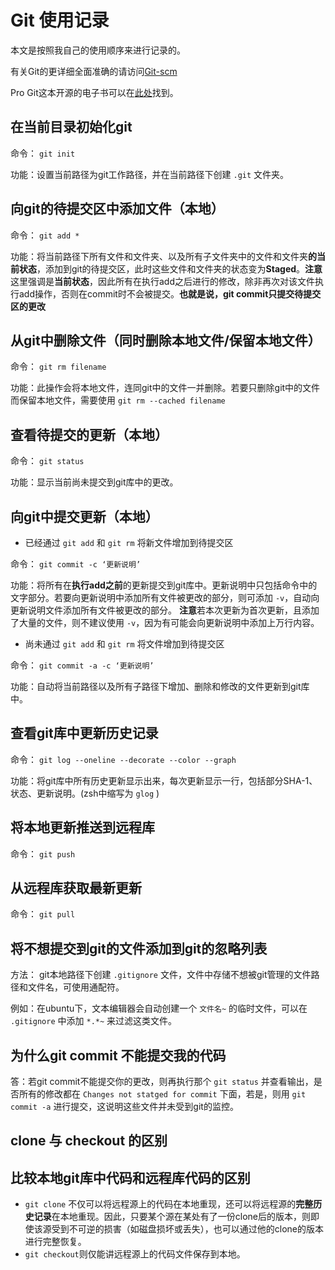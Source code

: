 # Git 使用记录

本文是按照我自己的使用顺序来进行记录的。

有关Git的更详细全面准确的请访问[Git-scm](http://git-scm.com/book/zh)

Pro Git这本开源的电子书可以在[此处](http://git-scm.com/blog/2010/06/09/pro-git-zh.html)找到。

## 在当前目录初始化git

命令： `git init` 

功能：设置当前路径为git工作路径，并在当前路径下创建 `.git` 文件夹。 

## 向git的待提交区中添加文件（本地）

命令： `git add *`

功能：将当前路径下所有文件和文件夹、以及所有子文件夹中的文件和文件夹**的当前状态**，添加到git的待提交区，此时这些文件和文件夹的状态变为**Staged**。**注意**这里强调是**当前状态**，因此所有在执行add之后进行的修改，除非再次对该文件执行add操作，否则在commit时不会被提交。**也就是说，git commit只提交待提交区的更改**

## 从git中删除文件（同时删除本地文件/保留本地文件）

命令： `git rm filename`

功能：此操作会将本地文件，连同git中的文件一并删除。若要只删除git中的文件而保留本地文件，需要使用 `git rm --cached filename`

## 查看待提交的更新（本地）

命令： `git status`

功能：显示当前尚未提交到git库中的更改。

## 向git中提交更新（本地）

- 已经通过 `git add` 和 `git rm` 将新文件增加到待提交区

命令： `git commit -c ‘更新说明’`

功能：将所有在**执行add之前**的更新提交到git库中。更新说明中只包括命令中的文字部分。若要向更新说明中添加所有文件被更改的部分，则可添加 `-v`，自动向更新说明文件添加所有文件被更改的部分。 **注意**若本次更新为首次更新，且添加了大量的文件，则不建议使用 `-v`，因为有可能会向更新说明中添加上万行内容。

- 尚未通过 `git add` 和 `git rm` 将文件增加到待提交区

命令： `git commit -a -c ‘更新说明’`

功能：自动将当前路径以及所有子路径下增加、删除和修改的文件更新到git库中。

## 查看git库中更新历史记录

命令： `git log --oneline --decorate --color --graph`

功能：将git库中所有历史更新显示出来，每次更新显示一行，包括部分SHA-1、状态、更新说明。(zsh中缩写为 `glog` )

## 将本地更新推送到远程库

命令： `git push`

## 从远程库获取最新更新

命令： `git pull`

## 将不想提交到git的文件添加到git的忽略列表

方法： git本地路径下创建 `.gitignore` 文件，文件中存储不想被git管理的文件路径和文件名，可使用通配符。

例如：在ubuntu下，文本编辑器会自动创建一个 `文件名~` 的临时文件，可以在 `.gitignore` 中添加 `*.*~` 来过滤这类文件。

## 为什么git commit 不能提交我的代码

答：若git commit不能提交你的更改，则再执行那个 `git status` 并查看输出，是否所有的修改都在 `Changes not statged for commit` 下面，若是，则用 `git commit -a` 进行提交，这说明这些文件并未受到git的监控。

## clone 与 checkout 的区别

## 比较本地git库中代码和远程库代码的区别

- `git clone` 不仅可以将远程源上的代码在本地重现，还可以将远程源的**完整历史记录**在本地重现。因此，只要某个源在某处有了一份clone后的版本，则即使该源受到不可逆的损害（如磁盘损坏或丢失），也可以通过他的clone的版本进行完整恢复。
- `git checkout`则仅能讲远程源上的代码文件保存到本地。

